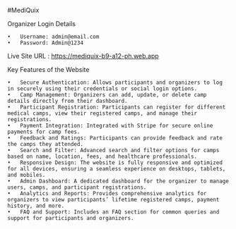 #MediQuix

Organizer Login Details

	•	Username: admin@email.com
	•	Password: Admin@1234

Live Site URL : https://mediquix-b9-a12-ph.web.app



Key Features of the Website

	•	Secure Authentication: Allows participants and organizers to log in securely using their credentials or social login options.
	•	Camp Management: Organizers can add, update, or delete camp details directly from their dashboard.
	•	Participant Registration: Participants can register for different medical camps, view their registered camps, and manage their registrations.
	•	Payment Integration: Integrated with Stripe for secure online payments for camp fees.
	•	Feedback and Ratings: Participants can provide feedback and rate the camps they attended.
	•	Search and Filter: Advanced search and filter options for camps based on name, location, fees, and healthcare professionals.
	•	Responsive Design: The website is fully responsive and optimized for all devices, ensuring a seamless experience on desktops, tablets, and mobiles.
	•	Admin Dashboard: A dedicated dashboard for the organizer to manage users, camps, and participant registrations.
	•	Analytics and Reports: Provides comprehensive analytics for organizers to view participants’ lifetime registered camps, payment history, and more.
	•	FAQ and Support: Includes an FAQ section for common queries and support for participants and organizers.
